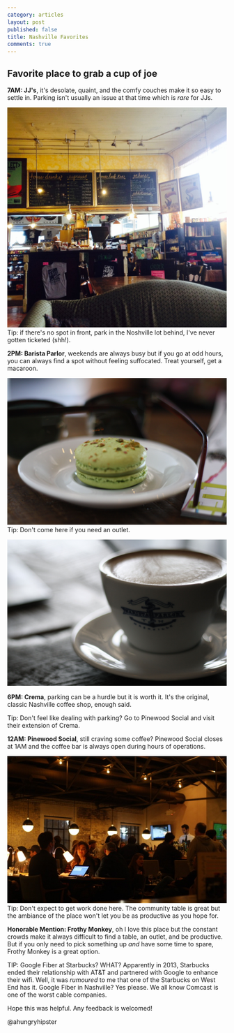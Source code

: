 ```yaml
---
category: articles
layout: post
published: false
title: Nashville Favorites
comments: true
---
```


## Favorite place to grab a cup of joe

**7AM: JJ's**, it's desolate, quaint, and the comfy couches make it so easy to settle in. Parking isn't usually an issue at that time which is _rare_ for JJs. 

![JJs.jpg](/images/JJs.jpg)
Tip: if there's no spot in front, park in the Noshville lot behind, I've never gotten ticketed (shh!). 


**2PM: Barista Parlor**, weekends are always busy but if you go at odd hours, you can always find a spot without feeling suffocated. Treat yourself, get a macaroon. 

![Macaroon.jpg](/images/Macaroon.jpg)
Tip: Don't come here if you need an outlet. 

![BaristaParlor.jpg](/images/BaristaParlor.jpg)


**6PM: Crema**, parking can be a hurdle but it is worth it. It's the original, classic Nashville coffee shop, enough said. 

Tip: Don't feel like dealing with parking? Go to Pinewood Social and visit their extension of Crema. 

**12AM: Pinewood Social**, still craving some coffee? Pinewood Social closes at 1AM and the coffee bar is always open during hours of operations. 

![candidpinewood.jpg](/images/candidpinewood.jpg)
Tip: Don't expect to get work done here. The community table is great but the ambiance of the place won't let you be as productive as you hope for. 

**Honorable Mention: Frothy Monkey**, oh I love this place but the constant crowds make it always difficult to find a table, an outlet, and be productive. But if you only need to pick something up _and_ have some time to spare, Frothy Monkey is a great option. 

TIP: Google Fiber at Starbucks? WHAT? Apparently in 2013, Starbucks ended their relationship with AT&T and partnered with Google to enhance their wifi. Well, it was _rumoured_ to me that one of the Starbucks on West End has it. Google Fiber in Nashville? Yes please. We all know Comcast is one of the worst cable companies.

Hope this was helpful. Any feedback is welcomed!

@ahungryhipster